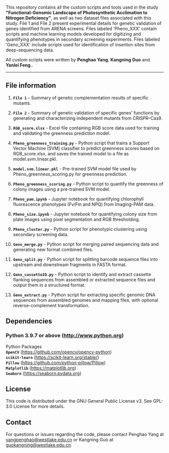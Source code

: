 
This repository contains all the custom scripts and tools used in the study **"Functional-Genomic Landscape of Photosynthetic Acclimation to Nitrogen Deficiency"**, as well as two dataset files associated with this study. File 1 and File 2 present experimental details for genetic validation of genes identified from ARENA screens. Files labeled 'Pheno_XXX' contain scripts and machine learning models developed for digitizing and quantifying phenotypes in secondary screening experiments. Files labeled 'Geno_XXX' include scripts used for identification of insertion sites from deep-sequencing data.

All custom scripts were written by **Penghao Yang**, **Kangning Guo** and **Yanlei Feng**..

---

## File information

1. **`File 1`** - Summary of genetic complementation results of specific mutants.
   
2. **`File 2`** - Summary of genetic validation of specific genes' functions by generating and characterizing independent mutants from CRISPR–Cas9.
  
3. **`RGB_score.xlsx`** - Excel file containing RGB score data used for training and validating the greenness prediction model.
   
4. **`Pheno_greenness_training.py`** - Python script that trains a Support Vector Machine (SVM) classifier to predict greenness scores based on RGB_score.xlsx, and saves the trained model to a file as model.svm.linear.pkl.

5. **`model.svm.linear.pkl`** - Pre-trained SVM model file used by Pheno_greenness_scoring.py for greenness prediction.

6. **`Pheno_greenness_scoring.py`** - Python script to quantify the greenness of colony images using a pre-trained SVM model.

7. **`Pheno_pam.ipynb`** - Jupyter notebook for quantifying chlorophyll fluorescence phenotypes (Fv/Fm and NPQ) from Imaging-PAM data.

8. **`Pheno_size.ipynb`** - Jupyter notebook for quantifying colony size from plate images using pixel segmentation and RGB thresholding.

9. **`Pheno_cluster.py`** - Python script for phenotypic clustering using secondary screening data.

10. **`Geno_merge.py`** - Python script for merging paired sequencing data and generating new format combined files.
    
11. **`Geno_split.py`** - Python script for splitting barcode sequence files into upstream and downstream fragments in FASTA format.
    
12. **`Geno_cassetteID.py`** - Python script to identify and extract cassette flanking sequences from assembled or extracted sequence files and output them in a structured format.
    
13. **`Geno_extract.py`** - Python script for extracting specific genomic DNA sequences from assembled genomes and mapping files, with optional reverse-complement transformation.



## Dependencies

### Python 3.9.7 or above (http://www.python.org)
Python Packages <br>
**`OpenCV`** (https://github.com/opencv/opencv-python) <br>
**`scikit-learn`** (https://scikit-learn.org/stable/) <br>
**`Pillow`** (https://github.com/python-pillow/Pillow) <br>
**`Matplotlib`** (https://matplotlib.org) <br>
**`Seaborn`** (https://seaborn.pydata.org)

## License

This code is distributed under the GNU General Public License v3. See GPL-3.0 License for more details.

## Contact

For questions or issues regarding the code, please contact Penghao Yang at yangpenghao@westlake.edu.cn or Kangning Guo at guokangning@westlake.edu.cn.

